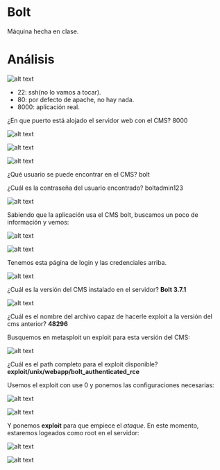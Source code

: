 # Bolt

Máquina hecha en clase.

# Análisis

![alt text](./img/image-1)

- 22: ssh(no lo vamos a tocar).
- 80: por defecto de apache, no hay nada.
- 8000: aplicación real.

¿En que puerto está alojado el servidor web con el CMS? 8000

![alt text](./img/image-2)

![alt text](./img/image-3)

![alt text](./img/image-4)


¿Qué usuario se puede encontrar en el CMS? bolt

¿Cuál es la contraseña del usuario encontrado? boltadmin123

![alt text](./img/image-5)

Sabiendo que la aplicación usa el CMS bolt, buscamos un poco de información y vemos:

![alt text](./img/image-6)

![alt text](./img/image-7)

Tenemos esta página de login y las credenciales arriba.

![alt text](./img/image-8)

¿Cuál es la versión del CMS instalado en el servidor? **Bolt 3.7.1**

![alt text](./img/image-9)

¿Cuál es el nombre del archivo capaz de hacerle exploit a la versión del cms anterior? **48296**

Busquemos en metasploit un exploit para esta versión del CMS:

![alt text](./img/image-10)

¿Cuál es el path completo para el exploit disponible? **exploit/unix/webapp/bolt_authenticated_rce**

Usemos el exploit con use 0 y ponemos las configuraciones necesarias:

![alt text](./img/image-11)

![alt text](./img/image-12)

Y ponemos **exploit** para que empiece el *ataque*. En este momento, estaremos logeados como root en el servidor:

![alt text](./img/image-13)

![alt text](./img/image-14)